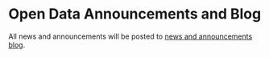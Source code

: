 # Open Data Announcements and Blog

All news and announcements will be posted to [news and announcements blog](https://wiki.uwaterloo.ca/pages/viewrecentblogposts.action?key=UWAPI).
